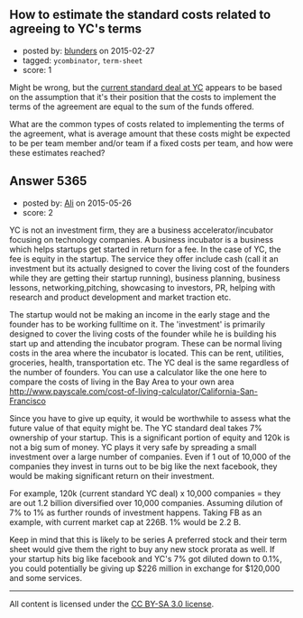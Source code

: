 ## How to estimate the standard costs related to agreeing to YC's terms

- posted by: [blunders](https://stackexchange.com/users/216182/blunders) on 2015-02-27
- tagged: `ycombinator`, `term-sheet`
- score: 1

Might be wrong, but the [current standard deal at YC](http://blog.ycombinator.com/the-new-deal) appears to be based on the assumption that it's their position that the costs to implement the terms of the agreement are equal to the sum of the funds offered.

What are the common types of costs related to implementing the terms of the agreement, what is average amount that these costs might be expected to be per team member and/or team if a fixed costs per team, and how were these estimates reached?


## Answer 5365

- posted by: [Ali](https://stackexchange.com/users/2815644/ali) on 2015-05-26
- score: 2

YC is not an investment firm, they are a business accelerator/incubator focusing on technology companies. A business incubator is a business which helps startups get started in return for a fee. In the case of YC, the fee is equity in the startup. The service they offer include cash (call it an investment but its actually designed to cover the living cost of the founders while they are getting their startup running), business planning, business lessons, networking,pitching, showcasing to investors, PR, helping with research and product development and market traction etc.

The startup would not be making an income in the early stage and the founder has to be working fulltime on it. The 'investment' is primarily designed to cover the living costs of the founder while he is building his start up and attending the incubator program. These can be normal living costs in the area where the incubator is located. This can be rent, utilities, groceries, health, transportation etc. The YC deal is the same regardless of the number of founders. You can use a calculator like the one here to compare the costs of living in the Bay Area to your own area http://www.payscale.com/cost-of-living-calculator/California-San-Francisco


Since you have to give up equity, it would be worthwhile to assess what the future value of that equity might be. The YC standard deal takes 7% ownership of your startup. This is a significant portion of equity and 120k is not a big sum of money. YC plays it very safe by spreading a small investment over a large number of companies. Even if 1 out of 10,000 of the companies they invest in turns out to be big like the next facebook, they would be making significant return on their investment.

For example, 
120k (current standard YC deal) x 10,000 companies = they are out 1.2 billion diversified over 10,000 companies. 
Assuming dilution of 7% to 1% as further rounds of investment happens.
Taking FB as an example, with current market cap at 226B. 1% would be 2.2 B. 

Keep in mind that this is likely to be series A preferred stock and their term sheet would give them the right to buy any new stock prorata as well. If your startup hits big like facebook and YC's 7% got diluted down to 0.1%, you could potentially be giving up $226 million in exchange for $120,000 and some services.





---

All content is licensed under the [CC BY-SA 3.0 license](https://creativecommons.org/licenses/by-sa/3.0/).

